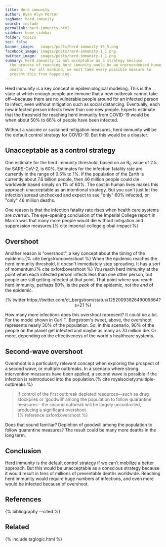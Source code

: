 ```yaml
---
title: Herd immunity
author: Ryan Alyn Porter
tagName: herd-immunity
search: include
permalink: herd-immunity.html
sidebar: home_sidebar
folder: topics
toc: false
banner_image:   images/posts/herd-immunity-16_5.png
facebook_image: images/posts/herd-immunity-1_1.png
twitter_image:  images/posts/herd-immunity-1_1.png
summary: Herd immunity is not acceptable as a strategy because
  the process of reaching herd immunity would be an unprecedented humanitarian disaster, leading to tens of millions of preventable
  deaths.  For all mankind, we must take every possible measure to
  prevent this from happening.
---
```


Herd immunity is a key concept in epidemiological modeling. This is the state at
which enough people are immune that a new outbreak cannot take off—because there
are no vulnerable people around for an infected person to infect, even without
mitigation such as social distancing.  Eventually, each new infected person
infects fewer than one new people.  Experts estimate that the threshold for
reaching herd immunity from COVID-19 would be when about 50% to 66% of people
have been infected.

Without a vaccine or sustained mitigation measures, herd immunity will be the
default control strategy for COVID-19.  But this would be a disaster.

## Unacceptable as a control strategy

One estimate for the herd immunity threshold, based on an R<sub>0</sub> value of
2.5 for SARS-CoV-2, is 60%.  Estimates for the infection fatality rate are
currently in the range of 0.5% to 1%.  If the population of the Earth is
currently about 7.6 billion people, then 46 million people could die worldwide
based simply on 1% of 60%. The cost in human lives makes this approach
unacceptable as an intentional strategy.  But you can't just let the infection
spread unchecked and expect to see "only" 60% infected, or "only" 46 million
deaths.

One reason is that the infection fatality rate rises when health care systems
are overrun.  The eye-opening conclusion of the Imperial College report in March
was that many more people would die without mitigation and suppression
measures.{% cite imperial-college:global-impact %}

## Overshoot

Another reason is "overshoot", a key concept about the timing of the epidemic.{% cite bergstrom:overshoot %}
When the epidemic reaches the herd immunity threshold, it doesn't immediately
stop spreading.  It has a sort of momentum.{% cite oxford:overshoot %}  You reach herd immunity at the
point when each infected person infects less than one other person, but people
are still getting infected at that point.  That point where you reach herd
immunity, perhaps 60%, is the _peak_ of the epidemic, not the _end_ of the
epidemic.

<center>
{% twitter https://twitter.com/ct_bergstrom/status/1252009362849009664?s=21 %}
</center>

How many more infections does this overshoot represent?  It could be a lot. For
the model shown in Carl T. Bergstrom's tweet, above, the overshoot represents
nearly 30% of the population.  So, in this scenario, 90% of the people on the
planet get infected and maybe as many as 70 million die.  Or more, depending on
the effectiveness of the world's healthcare systems.

## Second-wave overshoot

Overshoot is a particularly relevant concept when exploring the prospect of a
second wave, or multiple outbreaks.  In a scenario where strong intervention measures have been
applied, a second wave is possible if the infection is reintroduced into the
population.{% cite royalsociety:multiple-outbreaks %}

<blockquote class="blockquote">
If control of the first outbreak depleted resources—such as drug stockpiles or
‘goodwill’ among the population to follow quarantine measures—the second
outbreak will be largely uncontrolled, producing a significant overshoot
<footer>{% reference oxford:overshoot %}</footer>
</blockquote>

Does that sound familiar?  Depletion of goodwill among the population to follow quarantine measures?  The result could be many more deaths in the long term.

## Conclusion

Herd immunity is the default control strategy if we can't mobilize a better
approach. But this would be unacceptable as a conscious strategy because it
would result in tens of millions of preventable deaths worldwide.  Reaching herd
immunity would require huge numbers of infections, and even more would be
infected because of overshoot.

## References

{% bibliography --cited %}

## Related

{% include taglogic.html %}
